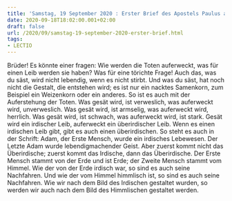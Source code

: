```yaml
---
title: 'Samstag, 19 September 2020 : Erster Brief des Apostels Paulus an die Korinther 15,35-37.42-49.'
date: 2020-09-18T18:02:00.001+02:00
draft: false
url: /2020/09/samstag-19-september-2020-erster-brief.html
tags: 
- LECTIO
---
```


Brüder! Es könnte einer fragen: Wie werden die Toten auferweckt, was für einen Leib werden sie haben? Was für eine törichte Frage! Auch das, was du säst, wird nicht lebendig, wenn es nicht stirbt. Und was du säst, hat noch nicht die Gestalt, die entstehen wird; es ist nur ein nacktes Samenkorn, zum Beispiel ein Weizenkorn oder ein anderes. So ist es auch mit der Auferstehung der Toten. Was gesät wird, ist verweslich, was auferweckt wird, unverweslich. Was gesät wird, ist armselig, was auferweckt wird, herrlich. Was gesät wird, ist schwach, was auferweckt wird, ist stark. Gesät wird ein irdischer Leib, auferweckt ein überirdischer Leib. Wenn es einen irdischen Leib gibt, gibt es auch einen überirdischen. So steht es auch in der Schrift: Adam, der Erste Mensch, wurde ein irdisches Lebewesen. Der Letzte Adam wurde lebendigmachender Geist. Aber zuerst kommt nicht das Überirdische; zuerst kommt das Irdische, dann das Überirdische. Der Erste Mensch stammt von der Erde und ist Erde; der Zweite Mensch stammt vom Himmel. Wie der von der Erde irdisch war, so sind es auch seine Nachfahren. Und wie der vom Himmel himmlisch ist, so sind es auch seine Nachfahren. Wie wir nach dem Bild des Irdischen gestaltet wurden, so werden wir auch nach dem Bild des Himmlischen gestaltet werden.